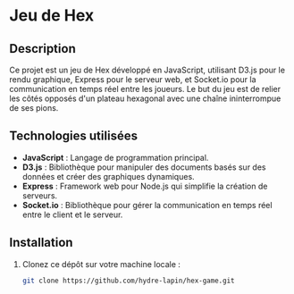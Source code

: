 # Jeu de Hex

## Description

Ce projet est un jeu de Hex développé en JavaScript, utilisant D3.js pour le rendu graphique, Express pour le serveur web, et Socket.io pour la communication en temps réel entre les joueurs. Le but du jeu est de relier les côtés opposés d'un plateau hexagonal avec une chaîne ininterrompue de ses pions.

## Technologies utilisées

- **JavaScript** : Langage de programmation principal.
- **D3.js** : Bibliothèque pour manipuler des documents basés sur des données et créer des graphiques dynamiques.
- **Express** : Framework web pour Node.js qui simplifie la création de serveurs.
- **Socket.io** : Bibliothèque pour gérer la communication en temps réel entre le client et le serveur.

## Installation

1. Clonez ce dépôt sur votre machine locale :
   ```bash
   git clone https://github.com/hydre-lapin/hex-game.git
